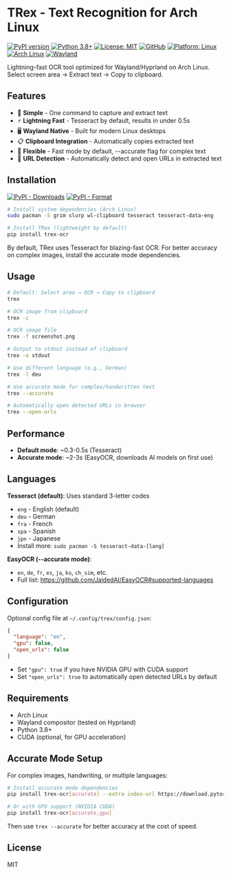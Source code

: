 # TRex - Text Recognition for Arch Linux

[![PyPI version](https://badge.fury.io/py/trex-ocr.svg)](https://badge.fury.io/py/trex-ocr)
[![Python 3.8+](https://img.shields.io/badge/python-3.8+-blue.svg)](https://www.python.org/downloads/)
[![License: MIT](https://img.shields.io/badge/License-MIT-yellow.svg)](https://opensource.org/licenses/MIT)
[![GitHub](https://img.shields.io/badge/GitHub-amebalabs%2Ftrex--linux-black?logo=github)](https://github.com/amebalabs/trex-ocr)
[![Platform: Linux](https://img.shields.io/badge/platform-Linux-lightgrey.svg)](https://www.linux.org/)
[![Arch Linux](https://img.shields.io/badge/Arch%20Linux-1793D1?logo=arch-linux&logoColor=fff)](https://archlinux.org/)
[![Wayland](https://img.shields.io/badge/Wayland-Native-orange.svg)](https://wayland.freedesktop.org/)

Lightning-fast OCR tool optimized for Wayland/Hyprland on Arch Linux. Select screen area → Extract text → Copy to clipboard.

## Features

- 🎯 **Simple** - One command to capture and extract text
- ⚡ **Lightning Fast** - Tesseract by default, results in under 0.5s
- 🖥️ **Wayland Native** - Built for modern Linux desktops
- 📋 **Clipboard Integration** - Automatically copies extracted text
- 🎨 **Flexible** - Fast mode by default, --accurate flag for complex text
- 🔗 **URL Detection** - Automatically detect and open URLs in extracted text

## Installation

[![PyPI - Downloads](https://img.shields.io/pypi/dm/trex-ocr)](https://pypi.org/project/trex-ocr/)
[![PyPI - Format](https://img.shields.io/pypi/format/trex-ocr)](https://pypi.org/project/trex-ocr/)

```bash
# Install system dependencies (Arch Linux)
sudo pacman -S grim slurp wl-clipboard tesseract tesseract-data-eng

# Install TRex (lightweight by default)
pip install trex-ocr
```

By default, TRex uses Tesseract for blazing-fast OCR. For better accuracy on complex images, install the accurate mode dependencies.

## Usage

```bash
# Default: Select area → OCR → Copy to clipboard
trex

# OCR image from clipboard
trex -c

# OCR image file
trex -f screenshot.png

# Output to stdout instead of clipboard
trex -o stdout

# Use different language (e.g., German)
trex -l deu

# Use accurate mode for complex/handwritten text
trex --accurate

# Automatically open detected URLs in browser
trex --open-urls
```

## Performance

- **Default mode**: ~0.3-0.5s (Tesseract)
- **Accurate mode**: ~2-3s (EasyOCR, downloads AI models on first use)

## Languages

**Tesseract (default)**: Uses standard 3-letter codes
- `eng` - English (default)
- `deu` - German
- `fra` - French
- `spa` - Spanish
- `jpn` - Japanese
- Install more: `sudo pacman -S tesseract-data-[lang]`

**EasyOCR (--accurate mode)**: 
- `en`, `de`, `fr`, `es`, `ja`, `ko`, `ch_sim`, etc.
- Full list: https://github.com/JaidedAI/EasyOCR#supported-languages

## Configuration

Optional config file at `~/.config/trex/config.json`:

```json
{
  "language": "en",
  "gpu": false,
  "open_urls": false
}
```

- Set `"gpu": true` if you have NVIDIA GPU with CUDA support
- Set `"open_urls": true` to automatically open detected URLs by default

## Requirements

- Arch Linux
- Wayland compositor (tested on Hyprland)
- Python 3.8+
- CUDA (optional, for GPU acceleration)

## Accurate Mode Setup

For complex images, handwriting, or multiple languages:

```bash
# Install accurate mode dependencies  
pip install trex-ocr[accurate] --extra-index-url https://download.pytorch.org/whl/cpu

# Or with GPU support (NVIDIA CUDA)
pip install trex-ocr[accurate,gpu]
```

Then use `trex --accurate` for better accuracy at the cost of speed.

## License

MIT
